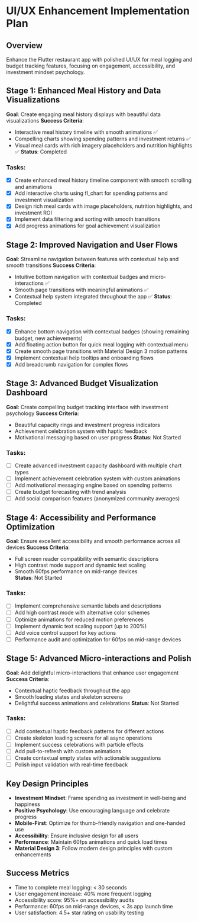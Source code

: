 # UI/UX Enhancement Implementation Plan

## Overview
Enhance the Flutter restaurant app with polished UI/UX for meal logging and budget tracking features, focusing on engagement, accessibility, and investment mindset psychology.

## Stage 1: Enhanced Meal History and Data Visualizations
**Goal**: Create engaging meal history displays with beautiful data visualizations
**Success Criteria**: 
- Interactive meal history timeline with smooth animations ✅
- Compelling charts showing spending patterns and investment returns ✅
- Visual meal cards with rich imagery placeholders and nutrition highlights ✅
**Status**: Completed

### Tasks:
- [x] Create enhanced meal history timeline component with smooth scrolling and animations
- [x] Add interactive charts using fl_chart for spending patterns and investment visualization  
- [x] Design rich meal cards with image placeholders, nutrition highlights, and investment ROI
- [x] Implement data filtering and sorting with smooth transitions
- [x] Add progress animations for goal achievement visualization

## Stage 2: Improved Navigation and User Flows  
**Goal**: Streamline navigation between features with contextual help and smooth transitions
**Success Criteria**:
- Intuitive bottom navigation with contextual badges and micro-interactions ✅
- Smooth page transitions with meaningful animations ✅
- Contextual help system integrated throughout the app ✅
**Status**: Completed

### Tasks:
- [x] Enhance bottom navigation with contextual badges (showing remaining budget, new achievements)
- [x] Add floating action button for quick meal logging with contextual menu
- [x] Create smooth page transitions with Material Design 3 motion patterns
- [x] Implement contextual help tooltips and onboarding flows
- [x] Add breadcrumb navigation for complex flows

## Stage 3: Advanced Budget Visualization Dashboard
**Goal**: Create compelling budget tracking interface with investment psychology
**Success Criteria**:
- Beautiful capacity rings and investment progress indicators
- Achievement celebration system with haptic feedback
- Motivational messaging based on user progress
**Status**: Not Started  

### Tasks:
- [ ] Create advanced investment capacity dashboard with multiple chart types
- [ ] Implement achievement celebration system with custom animations
- [ ] Add motivational messaging engine based on spending patterns
- [ ] Create budget forecasting with trend analysis
- [ ] Add social comparison features (anonymized community averages)

## Stage 4: Accessibility and Performance Optimization
**Goal**: Ensure excellent accessibility and smooth performance across all devices
**Success Criteria**:
- Full screen reader compatibility with semantic descriptions
- High contrast mode support and dynamic text scaling
- Smooth 60fps performance on mid-range devices  
**Status**: Not Started

### Tasks:
- [ ] Implement comprehensive semantic labels and descriptions
- [ ] Add high contrast mode with alternative color schemes
- [ ] Optimize animations for reduced motion preferences
- [ ] Implement dynamic text scaling support (up to 200%)
- [ ] Add voice control support for key actions
- [ ] Performance audit and optimization for 60fps on mid-range devices

## Stage 5: Advanced Micro-interactions and Polish
**Goal**: Add delightful micro-interactions that enhance user engagement
**Success Criteria**: 
- Contextual haptic feedback throughout the app
- Smooth loading states and skeleton screens
- Delightful success animations and celebrations
**Status**: Not Started

### Tasks:
- [ ] Add contextual haptic feedback patterns for different actions
- [ ] Create skeleton loading screens for all async operations  
- [ ] Implement success celebrations with particle effects
- [ ] Add pull-to-refresh with custom animations
- [ ] Create contextual empty states with actionable suggestions
- [ ] Polish input validation with real-time feedback

## Key Design Principles
- **Investment Mindset**: Frame spending as investment in well-being and happiness
- **Positive Psychology**: Use encouraging language and celebrate progress
- **Mobile-First**: Optimize for thumb-friendly navigation and one-handed use
- **Accessibility**: Ensure inclusive design for all users
- **Performance**: Maintain 60fps animations and quick load times
- **Material Design 3**: Follow modern design principles with custom enhancements

## Success Metrics
- Time to complete meal logging: < 30 seconds
- User engagement increase: 40% more frequent logging
- Accessibility score: 95%+ on accessibility audits  
- Performance: 60fps on mid-range devices, < 3s app launch time
- User satisfaction: 4.5+ star rating on usability testing
